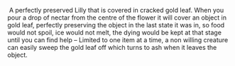  A perfectly preserved Lilly that is covered in cracked gold leaf. When you pour a drop of nectar from the centre of the flower it will cover an object in gold leaf, perfectly preserving the object in the last state it was in, so food would not spoil, ice would not melt, the dying would be kept at that stage until you can find help – Limited to one item at a time, a non willing creature can easily sweep the gold leaf off which turns to ash when it leaves the object.